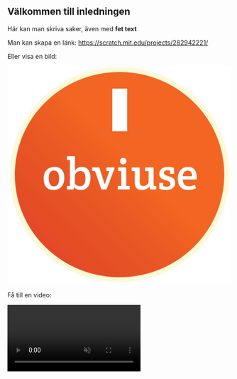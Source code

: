 ﻿## Välkommen till inledningen
Här kan man skriva saker, även med **fet text** 

Man kan skapa en länk:
<a href="https://scratch.mit.edu/projects/282942221/" target="_blank">https://scratch.mit.edu/projects/282942221/</a>

Eller visa en bild:

![](./obviuse-logo.png)

Få till en video:

<video src="./a-video-file.mp4" autoplay loop muted />

FÅ en tipsruta -> Börja med >

Strecken här ger nytt kapitel:

----

## Rubrik Steg 2
### Rubrik 3

----

## Rubrik Steg 3
Hallo World
